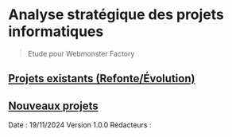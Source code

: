 # Analyse stratégique des projets informatiques

> Etude pour Webmonster Factory

## [Projets existants (Refonte/Évolution)](projets-existants.md)
## [Nouveaux projets](nouveau-projet.md)


Date : 19/11/2024
Version 1.0.0
Rédacteurs : 
